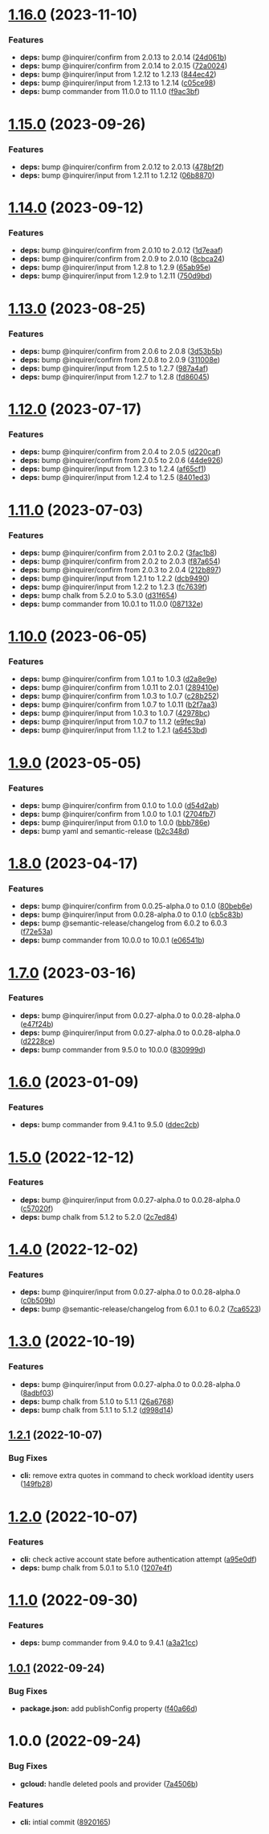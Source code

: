 # [1.16.0](https://github.com/sws2apps/github-gcloud-cli/compare/v1.15.0...v1.16.0) (2023-11-10)


### Features

* **deps:** bump @inquirer/confirm from 2.0.13 to 2.0.14 ([24d061b](https://github.com/sws2apps/github-gcloud-cli/commit/24d061b2cea9c052e43a2679d7f4b5bf5d0af037))
* **deps:** bump @inquirer/confirm from 2.0.14 to 2.0.15 ([72a0024](https://github.com/sws2apps/github-gcloud-cli/commit/72a0024b5b4249fdedff6eeed4f93555f55812ca))
* **deps:** bump @inquirer/input from 1.2.12 to 1.2.13 ([844ec42](https://github.com/sws2apps/github-gcloud-cli/commit/844ec425ce99d8b40583f48cbf94c5677ae3466b))
* **deps:** bump @inquirer/input from 1.2.13 to 1.2.14 ([c05ce98](https://github.com/sws2apps/github-gcloud-cli/commit/c05ce9816cd06b1f54b436e711df5a888ab2c2ac))
* **deps:** bump commander from 11.0.0 to 11.1.0 ([f9ac3bf](https://github.com/sws2apps/github-gcloud-cli/commit/f9ac3bfb10065f8856b409eca3f3b7e44d0cfc74))

# [1.15.0](https://github.com/sws2apps/github-gcloud-cli/compare/v1.14.0...v1.15.0) (2023-09-26)


### Features

* **deps:** bump @inquirer/confirm from 2.0.12 to 2.0.13 ([478bf2f](https://github.com/sws2apps/github-gcloud-cli/commit/478bf2f1e7903e1e4078dd5e4c516d1781b422c3))
* **deps:** bump @inquirer/input from 1.2.11 to 1.2.12 ([06b8870](https://github.com/sws2apps/github-gcloud-cli/commit/06b8870cb46098405cddfdf6379eb49cd861bac3))

# [1.14.0](https://github.com/sws2apps/github-gcloud-cli/compare/v1.13.0...v1.14.0) (2023-09-12)


### Features

* **deps:** bump @inquirer/confirm from 2.0.10 to 2.0.12 ([1d7eaaf](https://github.com/sws2apps/github-gcloud-cli/commit/1d7eaaf620dc733d551e313d323ce82e961b7a5d))
* **deps:** bump @inquirer/confirm from 2.0.9 to 2.0.10 ([8cbca24](https://github.com/sws2apps/github-gcloud-cli/commit/8cbca24eeac06d1822923df1fa5f58a0545ec54c))
* **deps:** bump @inquirer/input from 1.2.8 to 1.2.9 ([65ab95e](https://github.com/sws2apps/github-gcloud-cli/commit/65ab95ec905cc9d5b9f0675a9a6e505be7b3f6e4))
* **deps:** bump @inquirer/input from 1.2.9 to 1.2.11 ([750d9bd](https://github.com/sws2apps/github-gcloud-cli/commit/750d9bd030d45ada360658315357467beb0aa369))

# [1.13.0](https://github.com/sws2apps/github-gcloud-cli/compare/v1.12.0...v1.13.0) (2023-08-25)


### Features

* **deps:** bump @inquirer/confirm from 2.0.6 to 2.0.8 ([3d53b5b](https://github.com/sws2apps/github-gcloud-cli/commit/3d53b5bcb4369dc576b5ff80e4644ce0b208dff2))
* **deps:** bump @inquirer/confirm from 2.0.8 to 2.0.9 ([311008e](https://github.com/sws2apps/github-gcloud-cli/commit/311008e12dbbf86b886145e8409c65999a1e6aec))
* **deps:** bump @inquirer/input from 1.2.5 to 1.2.7 ([987a4af](https://github.com/sws2apps/github-gcloud-cli/commit/987a4af20f76a309fed87ad03eb8667801463ea4))
* **deps:** bump @inquirer/input from 1.2.7 to 1.2.8 ([fd86045](https://github.com/sws2apps/github-gcloud-cli/commit/fd86045327b2d821d686d9a942b457baf46e2bd5))

# [1.12.0](https://github.com/sws2apps/github-gcloud-cli/compare/v1.11.0...v1.12.0) (2023-07-17)


### Features

* **deps:** bump @inquirer/confirm from 2.0.4 to 2.0.5 ([d220caf](https://github.com/sws2apps/github-gcloud-cli/commit/d220caf74f27666aed0f55f3dcd973a5a13a1656))
* **deps:** bump @inquirer/confirm from 2.0.5 to 2.0.6 ([44de926](https://github.com/sws2apps/github-gcloud-cli/commit/44de926c64653058ba5bb92d4ee5f55bf0ed6b8e))
* **deps:** bump @inquirer/input from 1.2.3 to 1.2.4 ([af65cf1](https://github.com/sws2apps/github-gcloud-cli/commit/af65cf1fcb2ca576b93d465648782e231fc2a5e8))
* **deps:** bump @inquirer/input from 1.2.4 to 1.2.5 ([8401ed3](https://github.com/sws2apps/github-gcloud-cli/commit/8401ed3d238401ef09e554112ce9c9dbe3523c26))

# [1.11.0](https://github.com/sws2apps/github-gcloud-cli/compare/v1.10.0...v1.11.0) (2023-07-03)


### Features

* **deps:** bump @inquirer/confirm from 2.0.1 to 2.0.2 ([3fac1b8](https://github.com/sws2apps/github-gcloud-cli/commit/3fac1b86d42233434911702e030335a7f61d13d0))
* **deps:** bump @inquirer/confirm from 2.0.2 to 2.0.3 ([f87a654](https://github.com/sws2apps/github-gcloud-cli/commit/f87a6541b1d800fe7e550e3583fc93de771d9a3b))
* **deps:** bump @inquirer/confirm from 2.0.3 to 2.0.4 ([212b897](https://github.com/sws2apps/github-gcloud-cli/commit/212b897aa40216993dc64a15879c7091f84ae61b))
* **deps:** bump @inquirer/input from 1.2.1 to 1.2.2 ([dcb9490](https://github.com/sws2apps/github-gcloud-cli/commit/dcb9490e45eec45c0aaf7b9d879083bbcf247d78))
* **deps:** bump @inquirer/input from 1.2.2 to 1.2.3 ([fc7639f](https://github.com/sws2apps/github-gcloud-cli/commit/fc7639f2b792b1b5474d8703fa9fe6a4513e4875))
* **deps:** bump chalk from 5.2.0 to 5.3.0 ([d31f654](https://github.com/sws2apps/github-gcloud-cli/commit/d31f6545926d7463da68aea61ef4ca2c2e0ec44c))
* **deps:** bump commander from 10.0.1 to 11.0.0 ([087132e](https://github.com/sws2apps/github-gcloud-cli/commit/087132ee1b6ae190ad103612cc3ed0d776cefcb6))

# [1.10.0](https://github.com/sws2apps/github-gcloud-cli/compare/v1.9.0...v1.10.0) (2023-06-05)


### Features

* **deps:** bump @inquirer/confirm from 1.0.1 to 1.0.3 ([d2a8e9e](https://github.com/sws2apps/github-gcloud-cli/commit/d2a8e9e2c444445851beb5adabfaa92f411ad0e1))
* **deps:** bump @inquirer/confirm from 1.0.11 to 2.0.1 ([289410e](https://github.com/sws2apps/github-gcloud-cli/commit/289410e5ec44f215c08b84bd8e2ebe72110fb8df))
* **deps:** bump @inquirer/confirm from 1.0.3 to 1.0.7 ([c28b252](https://github.com/sws2apps/github-gcloud-cli/commit/c28b2522507849b8e4e1ec136268575a9e67f12e))
* **deps:** bump @inquirer/confirm from 1.0.7 to 1.0.11 ([b2f7aa3](https://github.com/sws2apps/github-gcloud-cli/commit/b2f7aa3f2fa86f3503a9f920859380ea45571917))
* **deps:** bump @inquirer/input from 1.0.3 to 1.0.7 ([42978bc](https://github.com/sws2apps/github-gcloud-cli/commit/42978bcaee1ec446c78c811bf924270098522d76))
* **deps:** bump @inquirer/input from 1.0.7 to 1.1.2 ([e9fec9a](https://github.com/sws2apps/github-gcloud-cli/commit/e9fec9aef7f0805cbf80f2d9cbb128ac625f3422))
* **deps:** bump @inquirer/input from 1.1.2 to 1.2.1 ([a6453bd](https://github.com/sws2apps/github-gcloud-cli/commit/a6453bd596ddee5900f0bca7a8f9b9457fe70705))

# [1.9.0](https://github.com/sws2apps/github-gcloud-cli/compare/v1.8.0...v1.9.0) (2023-05-05)


### Features

* **deps:** bump @inquirer/confirm from 0.1.0 to 1.0.0 ([d54d2ab](https://github.com/sws2apps/github-gcloud-cli/commit/d54d2abbe07d1b4918e2e22a1e882a2665841791))
* **deps:** bump @inquirer/confirm from 1.0.0 to 1.0.1 ([2704fb7](https://github.com/sws2apps/github-gcloud-cli/commit/2704fb71cb7478ad531d0faf34548573f730741e))
* **deps:** bump @inquirer/input from 0.1.0 to 1.0.0 ([bbb786e](https://github.com/sws2apps/github-gcloud-cli/commit/bbb786e8db36e8b09dc99bf62ea3d7cefd03ad72))
* **deps:** bump yaml and semantic-release ([b2c348d](https://github.com/sws2apps/github-gcloud-cli/commit/b2c348dd4ae24c89d7f26cdf0225f731c8acdb99))

# [1.8.0](https://github.com/sws2apps/github-gcloud-cli/compare/v1.7.0...v1.8.0) (2023-04-17)


### Features

* **deps:** bump @inquirer/confirm from 0.0.25-alpha.0 to 0.1.0 ([80beb6e](https://github.com/sws2apps/github-gcloud-cli/commit/80beb6e40ecd89e21c84eca87043558377ad68a5))
* **deps:** bump @inquirer/input from 0.0.28-alpha.0 to 0.1.0 ([cb5c83b](https://github.com/sws2apps/github-gcloud-cli/commit/cb5c83b870a05c3238014da8b36be40eece3527b))
* **deps:** bump @semantic-release/changelog from 6.0.2 to 6.0.3 ([f72e53a](https://github.com/sws2apps/github-gcloud-cli/commit/f72e53a57252eb12f9cd437e64e9445962032a24))
* **deps:** bump commander from 10.0.0 to 10.0.1 ([e06541b](https://github.com/sws2apps/github-gcloud-cli/commit/e06541b034ba5f321a12731e67348f1f91e2ba8c))

# [1.7.0](https://github.com/sws2apps/github-gcloud-cli/compare/v1.6.0...v1.7.0) (2023-03-16)


### Features

* **deps:** bump @inquirer/input from 0.0.27-alpha.0 to 0.0.28-alpha.0 ([e47f24b](https://github.com/sws2apps/github-gcloud-cli/commit/e47f24bc57562b4b5dae85248f91dac885898d6a))
* **deps:** bump @inquirer/input from 0.0.27-alpha.0 to 0.0.28-alpha.0 ([d2228ce](https://github.com/sws2apps/github-gcloud-cli/commit/d2228ce1c76acd2384a5ccd97786f4bd54e582fa))
* **deps:** bump commander from 9.5.0 to 10.0.0 ([830999d](https://github.com/sws2apps/github-gcloud-cli/commit/830999d67b4db4c69291095a06265f4e124282c5))

# [1.6.0](https://github.com/sws2apps/github-gcloud-cli/compare/v1.5.0...v1.6.0) (2023-01-09)


### Features

* **deps:** bump commander from 9.4.1 to 9.5.0 ([ddec2cb](https://github.com/sws2apps/github-gcloud-cli/commit/ddec2cb987680edc6ae79706c8455122ac91078b))

# [1.5.0](https://github.com/sws2apps/github-gcloud-cli/compare/v1.4.0...v1.5.0) (2022-12-12)


### Features

* **deps:** bump @inquirer/input from 0.0.27-alpha.0 to 0.0.28-alpha.0 ([c57020f](https://github.com/sws2apps/github-gcloud-cli/commit/c57020febb9bb8b2ca851fe19055ea9e58e04b2e))
* **deps:** bump chalk from 5.1.2 to 5.2.0 ([2c7ed84](https://github.com/sws2apps/github-gcloud-cli/commit/2c7ed84898a0c2042f3dd5f29ce8cafc6a215c61))

# [1.4.0](https://github.com/sws2apps/github-gcloud-cli/compare/v1.3.0...v1.4.0) (2022-12-02)


### Features

* **deps:** bump @inquirer/input from 0.0.27-alpha.0 to 0.0.28-alpha.0 ([c0b509b](https://github.com/sws2apps/github-gcloud-cli/commit/c0b509b1b0359d7645edd1c106be6c65c933e01e))
* **deps:** bump @semantic-release/changelog from 6.0.1 to 6.0.2 ([7ca6523](https://github.com/sws2apps/github-gcloud-cli/commit/7ca65232bce2c2987c1df1c9944e596a9c4f117e))

# [1.3.0](https://github.com/sws2apps/github-gcloud-cli/compare/v1.2.1...v1.3.0) (2022-10-19)


### Features

* **deps:** bump @inquirer/input from 0.0.27-alpha.0 to 0.0.28-alpha.0 ([8adbf03](https://github.com/sws2apps/github-gcloud-cli/commit/8adbf032770c98ea5ee9c384a4687ea67ded8360))
* **deps:** bump chalk from 5.1.0 to 5.1.1 ([26a6768](https://github.com/sws2apps/github-gcloud-cli/commit/26a676822252ae3fbdda156c6a7bd1568a43fd04))
* **deps:** bump chalk from 5.1.1 to 5.1.2 ([d998d14](https://github.com/sws2apps/github-gcloud-cli/commit/d998d14ddc706a8defe07a6edebc0b8d18ea0b54))

## [1.2.1](https://github.com/sws2apps/github-gcloud-cli/compare/v1.2.0...v1.2.1) (2022-10-07)


### Bug Fixes

* **cli:** remove extra quotes in command to check workload identity users ([149fb28](https://github.com/sws2apps/github-gcloud-cli/commit/149fb28a841ea02690862fffa3d423610f90b34d))

# [1.2.0](https://github.com/sws2apps/github-gcloud-cli/compare/v1.1.0...v1.2.0) (2022-10-07)


### Features

* **cli:** check active account state before authentication attempt ([a95e0df](https://github.com/sws2apps/github-gcloud-cli/commit/a95e0df083bfd5a42d65f2dbac00f0f1730bb94c))
* **deps:** bump chalk from 5.0.1 to 5.1.0 ([1207e4f](https://github.com/sws2apps/github-gcloud-cli/commit/1207e4f37e828b370294ec367a208daa0885864f))

# [1.1.0](https://github.com/sws2apps/github-gcloud-cli/compare/v1.0.1...v1.1.0) (2022-09-30)


### Features

* **deps:** bump commander from 9.4.0 to 9.4.1 ([a3a21cc](https://github.com/sws2apps/github-gcloud-cli/commit/a3a21ccde10f41d2b65604a9c2d14bedf84f64ac))

## [1.0.1](https://github.com/sws2apps/github-gcloud-cli/compare/v1.0.0...v1.0.1) (2022-09-24)


### Bug Fixes

* **package.json:** add publishConfig property ([f40a66d](https://github.com/sws2apps/github-gcloud-cli/commit/f40a66da79131e90352f13252e4106aaf0343aa0))

# 1.0.0 (2022-09-24)


### Bug Fixes

* **gcloud:** handle deleted pools and provider ([7a4506b](https://github.com/sws2apps/github-gcloud-cli/commit/7a4506baac5a32d3424eb3961bcc7089c9c65a02))


### Features

* **cli:** intial commit ([8920165](https://github.com/sws2apps/github-gcloud-cli/commit/8920165af3cfe0ddf6582c6ffaa5c6c959426f90))
